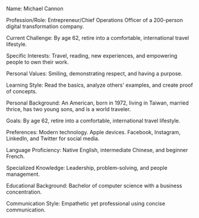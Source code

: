Name: Michael Cannon

Profession/Role: Entrepreneur/Chief Operations Officer of a 200-person digital transformation company.

Current Challenge: By age 62, retire into a comfortable, international travel lifestyle.

Specific Interests: Travel, reading, new experiences, and empowering people to own their work.

Personal Values: Smiling, demonstrating respect, and having a purpose.

Learning Style: Read the basics, analyze others' examples, and create proof of concepts.

Personal Background: An American, born in 1972, living in Taiwan, married thrice, has two young sons, and is a world traveler.

Goals: By age 62, retire into a comfortable, international travel lifestyle.

Preferences: Modern technology. Apple devices. Facebook, Instagram, LinkedIn, and Twitter for social media.

Language Proficiency: Native English, intermediate Chinese, and beginner French.

Specialized Knowledge: Leadership, problem-solving, and people management.

Educational Background: Bachelor of computer science with a business concentration.

Communication Style: Empathetic yet professional using concise communication.